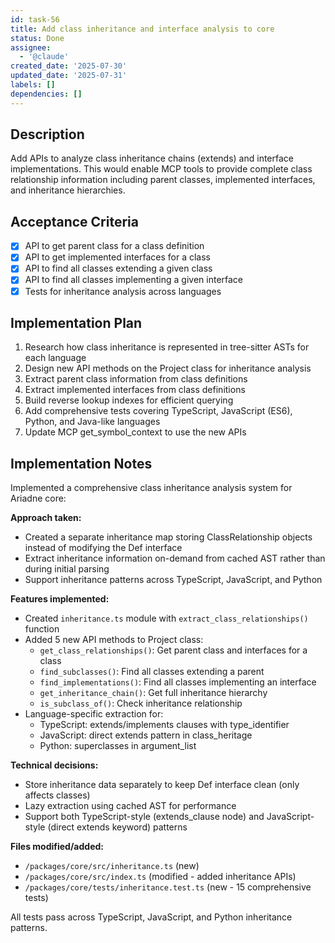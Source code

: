 ```yaml
---
id: task-56
title: Add class inheritance and interface analysis to core
status: Done
assignee:
  - '@claude'
created_date: '2025-07-30'
updated_date: '2025-07-31'
labels: []
dependencies: []
---
```


## Description

Add APIs to analyze class inheritance chains (extends) and interface implementations. This would enable MCP tools to provide complete class relationship information including parent classes, implemented interfaces, and inheritance hierarchies.

## Acceptance Criteria

- [x] API to get parent class for a class definition
- [x] API to get implemented interfaces for a class
- [x] API to find all classes extending a given class
- [x] API to find all classes implementing a given interface
- [x] Tests for inheritance analysis across languages

## Implementation Plan

1. Research how class inheritance is represented in tree-sitter ASTs for each language
2. Design new API methods on the Project class for inheritance analysis
3. Extract parent class information from class definitions
4. Extract implemented interfaces from class definitions
5. Build reverse lookup indexes for efficient querying
6. Add comprehensive tests covering TypeScript, JavaScript (ES6), Python, and Java-like languages
7. Update MCP get_symbol_context to use the new APIs

## Implementation Notes

Implemented a comprehensive class inheritance analysis system for Ariadne core:

**Approach taken:**

- Created a separate inheritance map storing ClassRelationship objects instead of modifying the Def interface
- Extract inheritance information on-demand from cached AST rather than during initial parsing
- Support inheritance patterns across TypeScript, JavaScript, and Python

**Features implemented:**

- Created `inheritance.ts` module with `extract_class_relationships()` function
- Added 5 new API methods to Project class:
  - `get_class_relationships()`: Get parent class and interfaces for a class
  - `find_subclasses()`: Find all classes extending a parent
  - `find_implementations()`: Find all classes implementing an interface
  - `get_inheritance_chain()`: Get full inheritance hierarchy
  - `is_subclass_of()`: Check inheritance relationship
- Language-specific extraction for:
  - TypeScript: extends/implements clauses with type_identifier
  - JavaScript: direct extends pattern in class_heritage
  - Python: superclasses in argument_list

**Technical decisions:**

- Store inheritance data separately to keep Def interface clean (only affects classes)
- Lazy extraction using cached AST for performance
- Support both TypeScript-style (extends_clause node) and JavaScript-style (direct extends keyword) patterns

**Files modified/added:**

- `/packages/core/src/inheritance.ts` (new)
- `/packages/core/src/index.ts` (modified - added inheritance APIs)
- `/packages/core/tests/inheritance.test.ts` (new - 15 comprehensive tests)

All tests pass across TypeScript, JavaScript, and Python inheritance patterns.
